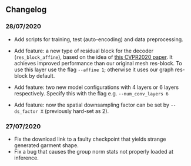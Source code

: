 ## Changelog

### 28/07/2020

- Add scripts for training, test (auto-encoding) and data preprocessing.
- Add feature: a new type of residual block for the decoder (`res_block_affine`), based on the idea of [this CVPR2020 paper](https://arxiv.org/abs/2004.02658). It achieves improved performance than our original mesh res-block. To use this layer use the flag `--affine 1`; otherwise it uses our graph res-block by default.

- Add feature: two new model configurations with 4 layers or 6 layers respectively. Specify this with the flag e.g. `--num_conv_layers 6`
- Add feature: now the spatial downsampling factor can be set by `--ds_factor X` (previously hard-set as 2).

### 27/07/2020

- Fix the download link to a faulty checkpoint that yields strange generated garment shape.
- Fix a bug that causes the group norm stats not properly loaded at inference.

